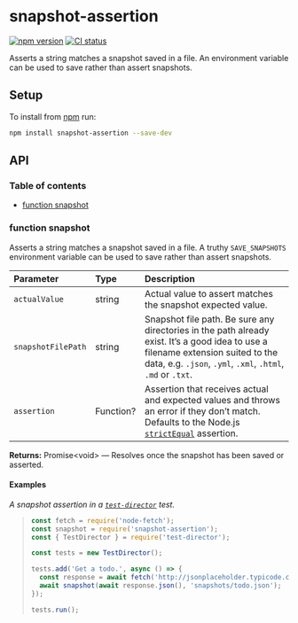 # snapshot-assertion

[![npm version](https://badgen.net/npm/v/snapshot-assertion)](https://npm.im/snapshot-assertion) [![CI status](https://github.com/jaydenseric/snapshot-assertion/workflows/CI/badge.svg)](https://github.com/jaydenseric/snapshot-assertion/actions)

Asserts a string matches a snapshot saved in a file. An environment variable can be used to save rather than assert snapshots.

## Setup

To install from [npm](https://npmjs.com) run:

```sh
npm install snapshot-assertion --save-dev
```

## API

### Table of contents

- [function snapshot](#function-snapshot)

### function snapshot

Asserts a string matches a snapshot saved in a file. A truthy `SAVE_SNAPSHOTS` environment variable can be used to save rather than assert snapshots.

| Parameter | Type | Description |
| :-- | :-- | :-- |
| `actualValue` | string | Actual value to assert matches the snapshot expected value. |
| `snapshotFilePath` | string | Snapshot file path. Be sure any directories in the path already exist. It’s a good idea to use a filename extension suited to the data, e.g. `.json`, `.yml`, `.xml`, `.html`, `.md` or `.txt`. |
| `assertion` | Function? | Assertion that receives actual and expected values and throws an error if they don’t match. Defaults to the Node.js [`strictEqual`](https://nodejs.org/api/assert.html#assert_assert_strictequal_actual_expected_message) assertion. |

**Returns:** Promise&lt;void> — Resolves once the snapshot has been saved or asserted.

#### Examples

_A snapshot assertion in a [`test-director`](https://npm.im/test-director) test._

> ```js
> const fetch = require('node-fetch');
> const snapshot = require('snapshot-assertion');
> const { TestDirector } = require('test-director');
>
> const tests = new TestDirector();
>
> tests.add('Get a todo.', async () => {
>   const response = await fetch('http://jsonplaceholder.typicode.com/todos/1');
>   await snapshot(await response.json(), 'snapshots/todo.json');
> });
>
> tests.run();
> ```

